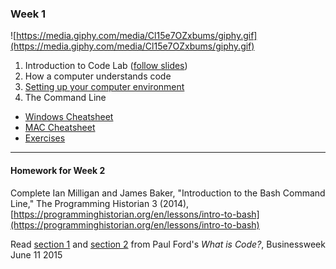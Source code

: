 ### Week 1 
![https://media.giphy.com/media/Cl15e7OZxbums/giphy.gif](https://media.giphy.com/media/Cl15e7OZxbums/giphy.gif)

1. Introduction to Code Lab ([follow slides](https://gitpitch.com/scholarslab/CodeLab/master?p=Week01/intro_code_lab))
2. How a computer understands code
3. [Setting up your computer environment](environment_setup.md)
4. The Command Line
- [Windows Cheatsheet](cli_cheatsheet_windows.md)
- [MAC Cheatsheet](cli_cheatsheet_mac.md)
- [Exercises](cli_exercises.md)
---
#### Homework for Week 2
Complete Ian Milligan and James Baker, "Introduction to the Bash Command Line," The Programming Historian 3 (2014), [https://programminghistorian.org/en/lessons/intro-to-bash](https://programminghistorian.org/en/lessons/intro-to-bash)

Read [section 1](https://www.bloomberg.com/graphics/2015-paul-ford-what-is-code/#the-man-in-the-taupe-blazer) and [section 2](https://www.bloomberg.com/graphics/2015-paul-ford-what-is-code/#lets-begin) from Paul Ford's *What is Code?*, Businessweek June 11 2015